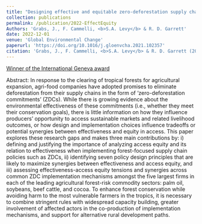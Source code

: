 ```yaml
---
title: "Designing effective and equitable zero-deforestation supply chain policies"
collection: publications
permalink: /publication/2022-EffectEquity
Authors: 'Grabs, J., F. Cammelli, <b>S.A. Levy</b> & R. D. Garrett'
date: 2022-12-01
venue: 'Global Environmental Change'
paperurl: 'https://doi.org/10.1016/j.gloenvcha.2021.102357'
citation: 'Grabs, J., F. Cammelli, <b>S.A. Levy</b> & R. D. Garrett (2022). &quot;Designing effective and equitable zero-deforestation supply chain policies.&quot; <i>Global Environmental Chang</i>. 70.'
---
```


[Winner of the International Geneva award](https://snis.ch/awards/designing-effective-and-equitable-zero-deforestation-supply-chain-policies/)

Abstract: In response to the clearing of tropical forests for agricultural expansion, agri-food companies have adopted promises to eliminate deforestation from their supply chains in the form of ‘zero-deforestation commitments’ (ZDCs). While there is growing evidence about the environmental effectiveness of these commitments (i.e., whether they meet their conservation goals), there is little information on how they influence producers’ opportunity to access sustainable markets and related livelihood outcomes, or how design and implementation choices influence tradeoffs or potential synergies between effectiveness and equity in access. This paper explores these research gaps and makes three main contributions by: i) defining and justifying the importance of analyzing access equity and its relation to effectiveness when implementing forest-focused supply chain policies such as ZDCs, ii) identifying seven policy design principles that are likely to maximize synergies between effectiveness and access equity, and iii) assessing effectiveness-access equity tensions and synergies across common ZDC implementation mechanisms amongst the five largest firms in each of the leading agricultural forest-risk commodity sectors: palm oil, soybeans, beef cattle, and cocoa. To enhance forest conservation while avoiding harm to the most vulnerable farmers in the tropics, it is necessary to combine stringent rules with widespread capacity building, greater involvement of affected actors in the co-production of implementation mechanisms, and support for alternative rural development paths.
